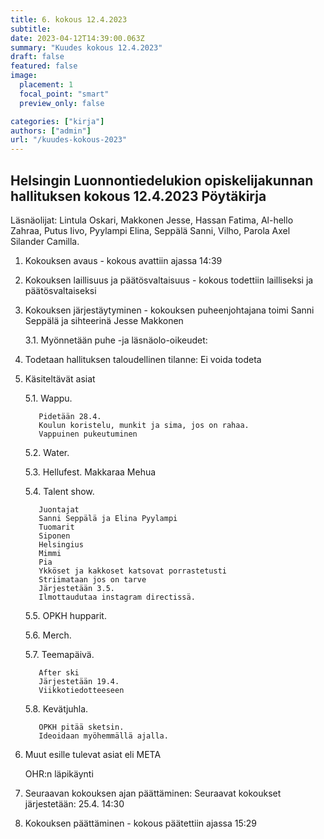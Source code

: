 ```yaml
---
title: 6. kokous 12.4.2023
subtitle: 
date: 2023-04-12T14:39:00.063Z
summary: "Kuudes kokous 12.4.2023"
draft: false
featured: false
image:
  placement: 1
  focal_point: "smart"
  preview_only: false

categories: ["kirja"]
authors: ["admin"]
url: "/kuudes-kokous-2023"
---
```

## Helsingin Luonnontiedelukion opiskelijakunnan hallituksen kokous 12.4.2023 Pöytäkirja

Läsnäolijat: Lintula Oskari, Makkonen Jesse, Hassan Fatima, Al-hello Zahraa, Putus Iivo, Pyylampi Elina, Seppälä Sanni, Vilho, Parola Axel Silander Camilla.

1. Kokouksen avaus - kokous avattiin ajassa 14:39
2. Kokouksen laillisuus ja päätösvaltaisuus - kokous todettiin lailliseksi ja
päätösvaltaiseksi
3. Kokouksen järjestäytyminen - kokouksen puheenjohtajana toimi Sanni Seppälä  ja sihteerinä Jesse Makkonen

     3.1. Myönnetään puhe -ja läsnäolo-oikeudet:
4. Todetaan hallituksen taloudellinen tilanne:  Ei voida todeta
5. Käsiteltävät asiat

    5.1. Wappu.

          Pidetään 28.4.
          Koulun koristelu, munkit ja sima, jos on rahaa.
          Vappuinen pukeutuminen
    5.2. Water.

    5.3. Hellufest.
          Makkaraa
          Mehua

    5.4. Talent show.

          Juontajat
          Sanni Seppälä ja Elina Pyylampi
          Tuomarit
          Siponen
          Helsingius
          Mimmi
          Pia
          Ykköset ja kakkoset katsovat porrastetusti
          Striimataan jos on tarve
          Järjestetään 3.5.
          Ilmottaudutaa instagram directissä.

    5.5. OPKH hupparit.

    5.6. Merch.

    5.7. Teemapäivä.

          After ski
          Järjestetään 19.4.
          Viikkotiedotteeseen
    5.8. Kevätjuhla.

          OPKH pitää sketsin.
          Ideoidaan myöhemmällä ajalla.

6. Muut esille tulevat asiat eli META

     OHR:n läpikäynti

7. Seuraavan kokouksen ajan päättäminen:
Seuraavat kokoukset järjestetään: 25.4. 14:30
8. Kokouksen päättäminen - kokous päätettiin ajassa  15:29
